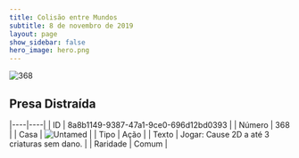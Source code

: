 ```yaml
---
title: Colisão entre Mundos
subtitle: 8 de novembro de 2019
layout: page
show_sidebar: false
hero_image: hero.png
---
```


![368](https://cdn.keyforgegame.com/media/card_front/pt/452_368_PWXJP586J475_pt.png)

## Presa Distraída

|----|----|
| ID | 8a8b1149-9387-47a1-9ce0-696d12bd0393 |
| Número | 368 |
| Casa | ![Untamed](https://archonarcana.com/images/thumb/b/bd/Untamed.png/22px-Untamed.png "Indomados") |
| Tipo | Ação |
| Texto | Jogar: Cause 2D a até 3 criaturas sem dano. |
| Raridade | Comum |
